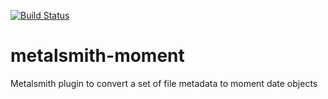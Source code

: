 [![Build Status](https://travis-ci.org/dpobel/metalsmith-moment.svg)](https://travis-ci.org/dpobel/metalsmith-moment)

# metalsmith-moment
Metalsmith plugin to convert a set of file metadata to moment date objects
